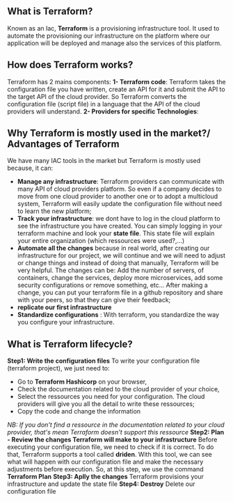 ## What is Terraform?
   Known as an Iac, **Terraform** is a provisioning infrastructure tool. It used to automate the provisioning our infrastructure on the platform where our application will be deployed and manage also the services of this platform.

## How does Terraform works?
Terraform has 2 mains components:
**1- Terraform code**: Terraform takes the configuration file you have written, create an API for it and submit the API to the target API of the cloud provider. So Terraform converts the configuration file (script file) in a language that the API of the cloud providers will understand.
**2- Providers for specific Technologies**:

## Why Terraform is mostly used in the market?/ Advantages of Terraform
We have many IAC tools in the market but Terraform is mostly used because, it can:
- **Manage any infrastructure**: Terraform providers can communicate with many API of cloud providers platform. So even if a company decides to move from one cloud provider to another one or to adopt a multicloud system, Terraform will easily update the configuration file without need to learn the new platform;
- **Track your infrastructure**: we dont have to log in the cloud platform to see the infrastructure you have created. You can simply logging in your terraform machine and look your **state file**. This state file will explain your entire organization (which ressources were used?,...)
- **Automate all the changes** because in real world, after creating our infrastructure for our project, we will continue and we will need to adjust or change things and instead of doing that manually, Terraform will be very helpful. The changes can be: Add the number of servers, of containers, change the services, deploy more microservices, add some security configurations or remove something, etc... After making a change, you can put your terraform file in a github repository and share with  your peers, so that they can give their feedback;
- **replicate our first infrastructure**
- **Standardize configurations** : With terraform, you standardize the way you configure your infrastructure.

## What is Terraform lifecycle?
**Step1: Write the configuration files**
To write your configuration file (terraform project), we just need to:
- Go to **Terraform Hashicorp** on your browser, 
- Check the documentation related to the cloud provider of your choice,
- Select the ressources you need for your configuration. The cloud providers will give you all the detail to write these ressources;
- Copy the code and change the information

*NB: If you don't find a ressource in the documentation related to your cloud provider, that's mean Terraform doesn't support this ressource*
**Step2: Plan - Review the changes Terraform will make to your infrastructure**
Before executing your configuration file, we need to check if it is correct. To do that, Terraform supports a tool called **driden**. With this tool, we can see what will happen with our configuration file and make the necessary adjustments before execution. So, at this step, we use the command **Terraform Plan**
**Step3: Aplly the changes**
Terraform provisions your infrastructure and update the state file
**Step4: Destroy**
Delete our configuration file
